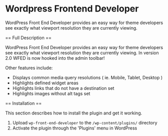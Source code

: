 Wordpress Frontend Developer
=============================

WordPress Front End Developer provides an easy way for theme developers see exactly what viewport resolution they are currently viewing.

== Full Description ==

WordPress Front End Developer provides an easy way for theme developers see exactly what viewport resolution they are currently viewing.
In version 2.0 WFED is now hooked into the admin toolbar!

Other features include:
* Displays common media query resolutions ( ie. Mobile, Tablet, Desktop )
* Highlights defined widget areas
* Highlights links that do not have a destination set
* Highlights images without alt tags set

== Installation ==

This section describes how to install the plugin and get it working.

1. Upload `wp-front-end-developer` to the `/wp-content/plugins/` directory
1. Activate the plugin through the 'Plugins' menu in WordPress